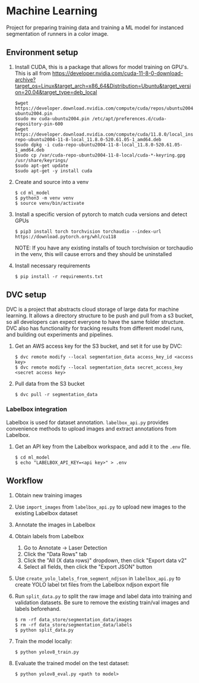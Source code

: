 # Machine Learning

Project for preparing training data and training a ML model for instanced segmentation of runners in a color image.

## Environment setup

1.  Install CUDA, this is a package that allows for model training on GPU's. This is all from https://developer.nvidia.com/cuda-11-8-0-download-archive?target_os=Linux&target_arch=x86_64&Distribution=Ubuntu&target_version=20.04&target_type=deb_local

        $wget https://developer.download.nvidia.com/compute/cuda/repos/ubuntu2004/x86_64/cuda-ubuntu2004.pin
        $sudo mv cuda-ubuntu2004.pin /etc/apt/preferences.d/cuda-repository-pin-600
        $wget https://developer.download.nvidia.com/compute/cuda/11.8.0/local_installers/cuda-repo-ubuntu2004-11-8-local_11.8.0-520.61.05-1_amd64.deb
        $sudo dpkg -i cuda-repo-ubuntu2004-11-8-local_11.8.0-520.61.05-1_amd64.deb
        $sudo cp /var/cuda-repo-ubuntu2004-11-8-local/cuda-*-keyring.gpg /usr/share/keyrings/
        $sudo apt-get update
        $sudo apt-get -y install cuda

1.  Create and source into a venv

        $ cd ml_model
        $ python3 -m venv venv
        $ source venv/bin/activate

1.  Install a specific version of pytorch to match cuda versions and detect GPUs

        $ pip3 install torch torchvision torchaudio --index-url https://download.pytorch.org/whl/cu118

    NOTE: If you have any existing installs of touch torchvision or torchaudio in the venv, this will cause errors and they should be uninstalled

1.  Install necessary requirements

        $ pip install -r requirements.txt

## DVC setup

DVC is a project that abstracts cloud storage of large data for machine learning. It allows a directory structure to be push and pull from a s3 bucket, so all developers can expect everyone to have the same folder structure. DVC also has functionality for tracking results from different model runs, and building out experiments and pipelines.

1.  Get an AWS access key for the S3 bucket, and set it for use by DVC:

        $ dvc remote modify --local segmentation_data access_key_id <access key>
        $ dvc remote modify --local segmentation_data secret_access_key <secret access key>

1.  Pull data from the S3 bucket

        $ dvc pull -r segmentation_data

### Labelbox integration

Labelbox is used for dataset annotation. `labelbox_api.py` provides convenience methods to upload images and extract annotations from Labelbox.

1.  Get an API key from the Labelbox workspace, and add it to the `.env` file.

        $ cd ml_model
        $ echo "LABELBOX_API_KEY=<api key>" > .env

## Workflow

1.  Obtain new training images

1.  Use `import_images` from `labelbox_api.py` to upload new images to the existing Labelbox dataset

1.  Annotate the images in Labelbox

1.  Obtain labels from Labelbox

    1. Go to Annotate -> Laser Detection
    1. Click the "Data Rows" tab
    1. Click the "All (X data rows)" dropdown, then click "Export data v2"
    1. Select all fields, then click the "Export JSON" button

1.  Use `create_yolo_labels_from_segment_ndjson` in `labelbox_api.py` to create YOLO label txt files from the Labelbox ndjson export file

1.  Run `split_data.py` to split the raw image and label data into training and validation datasets. Be sure to remove the existing train/val images and labels beforehand.

        $ rm -rf data_store/segmentation_data/images
        $ rm -rf data_store/segmentation_data/labels
        $ python split_data.py

1.  Train the model locally:

        $ python yolov8_train.py

1.  Evaluate the trained model on the test dataset:

        $ python yolov8_eval.py <path to model>
